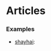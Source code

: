 # Articles

### Examples

- [shayhai](https://ETC5523-2025.github.io/assignment-4-packages-and-shiny-apps-Shayna-Yang/articles/shayhai.md):
